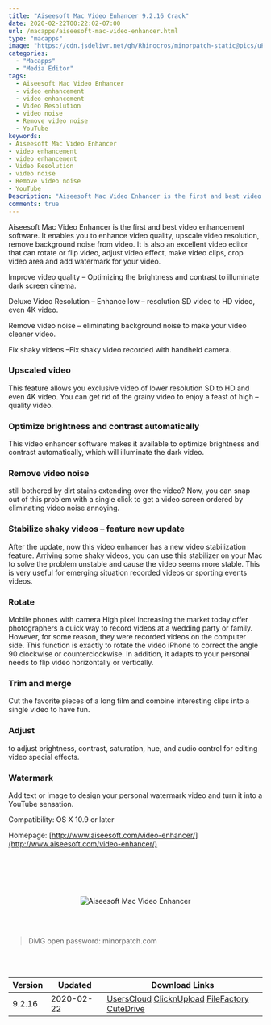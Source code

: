 ```yaml
---
title: "Aiseesoft Mac Video Enhancer 9.2.16 Crack"
date: 2020-02-22T00:22:02-07:00
url: /macapps/aiseesoft-mac-video-enhancer.html
type: "macapps"
image: "https://cdn.jsdelivr.net/gh/Rhinocros/minorpatch-static@pics/uPic/Yg4xZa.jpg"
categories:
  - "Macapps"
  - "Media Editor"
tags:
  - Aiseesoft Mac Video Enhancer
  - video enhancement
  - video enhancement
  - Video Resolution
  - video noise
  - Remove video noise
  - YouTube
keywords:
- Aiseesoft Mac Video Enhancer
- video enhancement
- video enhancement
- Video Resolution
- video noise
- Remove video noise
- YouTube
Description: "Aiseesoft Mac Video Enhancer is the first and best video enhancement software. It enables you to enhance video quality, upscale video resolution, remove background noise from video. It is also an excellent video editor that can rotate or flip video"
comments: true
---
```


Aiseesoft Mac Video Enhancer is the first and best video enhancement software. It enables you to enhance video quality, upscale video resolution, remove background noise from video. It is also an excellent video editor that can rotate or flip video, adjust video effect, make video clips, crop video area and add watermark for your video.


Improve video quality – Optimizing the brightness and contrast to illuminate dark screen cinema.

Deluxe Video Resolution – Enhance low – resolution SD video to HD video, even 4K video.

Remove video noise – eliminating background noise to make your video cleaner video.

Fix shaky videos –Fix shaky video recorded with handheld camera.

### Upscaled video

This feature allows you exclusive video of lower resolution SD to HD and even 4K video. You can get rid of the grainy video to enjoy a feast of high – quality video.

### Optimize brightness and contrast automatically

This video enhancer software makes it available to optimize brightness and contrast automatically, which will illuminate the dark video.

### Remove video noise

still bothered by dirt stains extending over the video? Now, you can snap out of this problem with a single click to get a video screen ordered by eliminating video noise annoying.

### Stabilize shaky videos – feature new update

After the update, now this video enhancer has a new video stabilization feature. Arriving some shaky videos, you can use this stabilizer on your Mac to solve the problem unstable
and cause the video seems more stable. This is very useful for emerging situation recorded videos or sporting events videos.

### Rotate

Mobile phones with camera High pixel increasing the market today offer photographers a quick way to record videos at a wedding party or family. However, for some reason, they were
recorded videos on the computer side. This function is exactly to rotate the video iPhone to correct the angle 90 clockwise or counterclockwise. In addition, it adapts to your
personal needs to flip video horizontally or vertically.

### Trim and merge

Cut the favorite pieces of a long film and combine interesting clips into a single video to have fun.

### Adjust

to adjust brightness, contrast, saturation, hue, and audio control for editing video special effects.

### Watermark

Add text or image to design your personal watermark video and turn it into a YouTube sensation.



Compatibility: OS X 10.9 or later

Homepage: [http://www.aiseesoft.com/video-enhancer/](http://www.aiseesoft.com/video-enhancer/)

<br/>
<br/>
<script async src="https://pagead2.googlesyndication.com/pagead/js/adsbygoogle.js"></script>
<ins class="adsbygoogle"
     style="display:block; text-align:center;"
     data-ad-layout="in-article"
     data-ad-format="fluid"
     data-ad-client="ca-pub-8746275014476192"
     data-ad-slot="5144997159"></ins>
<script>
     (adsbygoogle = window.adsbygoogle || []).push({});
</script>
<br/>
<br/>


<center>

![Aiseesoft Mac Video Enhancer](https://cdn.jsdelivr.net/gh/Rhinocros/minorpatch-static@pics/uPic/MinorPatch-20200222144606.jpg)

</center>

<br/>
<br/>


> DMG open password: minorpatch.com

<br/>

<br/>
<div id="history_version" class="history_version">

| Version | Updated | Download Links |
| ---- | ---- | ---- |
| 9.2.16 | 2020-02-22 | [UsersCloud](https://ouo.io/AevQJr)   [ClicknUpload](https://ouo.io/YV7xgL)   [FileFactory](https://ouo.io/5dPqSg)   [CuteDrive](https://ouo.io/TG1ccj) |

</div>
